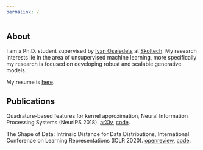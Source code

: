 ```yaml
---
permalink: /
---
```

## About

I am a Ph.D. student supervised by [Ivan Oseledets](https://scholar.google.com/citations?user=5kMqBQEAAAAJ&hl=en) at [Skoltech](https:\\www.skoltech.ru). My research interests lie in the area of unsupervised machine learning, more specifically my research is focused on developing robust and scalable generative models.

My resume is [here](cv.pdf).

## Publications

Quadrature-based features for kernel approximation,
Neural Information Processing Systems (NeurIPS 2018).
[arXiv](https://arxiv.org/abs/1802.03832), [code](https://github.com/maremun/quffka).

The Shape of Data: Intrinsic Distance for Data Distributions,
International Conference on Learning Representations (ICLR 2020).
[openreview](https://openreview.net/forum?id=HyebplHYwB&noteId=HyebplHYwB), [code](https://github.com/imd-iclr/imd).
